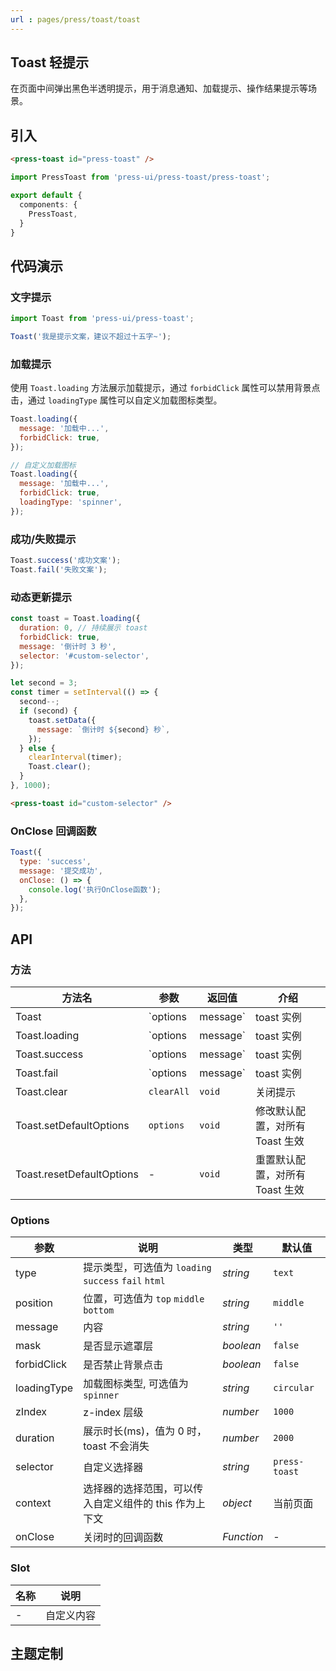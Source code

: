 ```yaml
---
url : pages/press/toast/toast
---
```


## Toast 轻提示


在页面中间弹出黑色半透明提示，用于消息通知、加载提示、操作结果提示等场景。


## 引入

```html
<press-toast id="press-toast" />
```

```ts
import PressToast from 'press-ui/press-toast/press-toast';

export default {
  components: {
    PressToast,
  }
}
```

## 代码演示

### 文字提示

```javascript
import Toast from 'press-ui/press-toast';

Toast('我是提示文案，建议不超过十五字~');
```

### 加载提示

使用 `Toast.loading` 方法展示加载提示，通过 `forbidClick` 属性可以禁用背景点击，通过 `loadingType` 属性可以自定义加载图标类型。

```javascript
Toast.loading({
  message: '加载中...',
  forbidClick: true,
});

// 自定义加载图标
Toast.loading({
  message: '加载中...',
  forbidClick: true,
  loadingType: 'spinner',
});
```

### 成功/失败提示

```javascript
Toast.success('成功文案');
Toast.fail('失败文案');
```

### 动态更新提示

```javascript
const toast = Toast.loading({
  duration: 0, // 持续展示 toast
  forbidClick: true,
  message: '倒计时 3 秒',
  selector: '#custom-selector',
});

let second = 3;
const timer = setInterval(() => {
  second--;
  if (second) {
    toast.setData({
      message: `倒计时 ${second} 秒`,
    });
  } else {
    clearInterval(timer);
    Toast.clear();
  }
}, 1000);
```

```html
<press-toast id="custom-selector" />
```

### OnClose 回调函数

```javascript
Toast({
  type: 'success',
  message: '提交成功',
  onClose: () => {
    console.log('执行OnClose函数');
  },
});
```

## API

### 方法

| 方法名                    | 参数       | 返回值   | 介绍                            |
| ------------------------- | ---------- | -------- | ------------------------------- |
| Toast                     | `options   | message` | toast 实例                      | 展示提示     |
| Toast.loading             | `options   | message` | toast 实例                      | 展示加载提示 |
| Toast.success             | `options   | message` | toast 实例                      | 展示成功提示 |
| Toast.fail                | `options   | message` | toast 实例                      | 展示失败提示 |
| Toast.clear               | `clearAll` | `void`   | 关闭提示                        |
| Toast.setDefaultOptions   | `options`  | `void`   | 修改默认配置，对所有 Toast 生效 |
| Toast.resetDefaultOptions | -          | `void`   | 重置默认配置，对所有 Toast 生效 |

### Options

| 参数        | 说明                                                   | 类型       | 默认值        |
| ----------- | ------------------------------------------------------ | ---------- | ------------- |
| type        | 提示类型，可选值为 `loading` `success` `fail` `html`   | _string_   | `text`        |
| position    | 位置，可选值为 `top` `middle` `bottom`                 | _string_   | `middle`      |
| message     | 内容                                                   | _string_   | `''`          |
| mask        | 是否显示遮罩层                                         | _boolean_  | `false`       |
| forbidClick | 是否禁止背景点击                                       | _boolean_  | `false`       |
| loadingType | 加载图标类型, 可选值为 `spinner`                       | _string_   | `circular`    |
| zIndex      | z-index 层级                                           | _number_   | `1000`        |
| duration    | 展示时长(ms)，值为 0 时，toast 不会消失                | _number_   | `2000`        |
| selector    | 自定义选择器                                           | _string_   | `press-toast` |
| context     | 选择器的选择范围，可以传入自定义组件的 this 作为上下文 | _object_   | 当前页面      |
| onClose     | 关闭时的回调函数                                       | _Function_ | -             |

### Slot

| 名称 | 说明       |
| ---- | ---------- |
| -    | 自定义内容 |

## 主题定制

<theme-config />